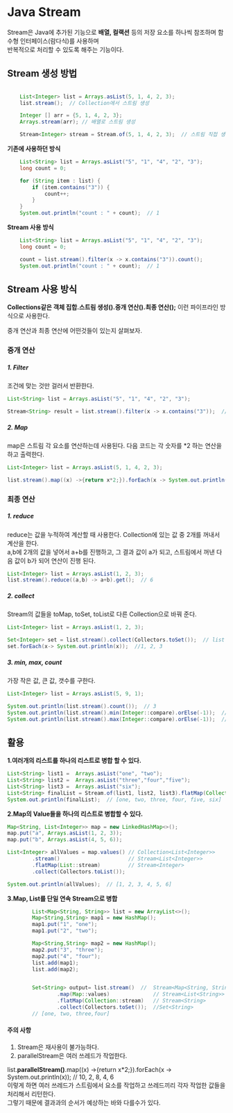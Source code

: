 # Java Stream

Stream은 Java에 추가된 기능으로 **배열, 컬랙션** 등의 저장 요소를 하나씩 참조하며 함수형 인터페이스(람다식)를 사용하며   
반복적으로 처리할 수 있도록 해주는 기능이다.

## Stream 생성 방법
```java
    
    List<Integer> list = Arrays.asList(5, 1, 4, 2, 3);
    list.stream();  // Collection에서 스트림 생성

    Integer [] arr = {5, 1, 4, 2, 3};
    Arrays.stream(arr); // 배열로 스트림 생성

    Stream<Integer> stream = Stream.of(5, 1, 4, 2, 3);  // 스트림 직접 생성
```

**기존에 사용하던 방식**
```java
    List<String> list = Arrays.asList("5", "1", "4", "2", "3");
    long count = 0;

    for (String item : list) {
        if (item.contains("3")) {
            count++;
        }
    }
    System.out.println("count : " + count);  // 1
```

**Stream 사용 방식**
```java
    List<String> list = Arrays.asList("5", "1", "4", "2", "3");
    long count = 0;

    count = list.stream().filter(x -> x.contains("3")).count();
    System.out.println("count : " + count);  // 1
```


## Stream 사용 방식

**Collections같은 객체 집합.스트림 생성().중개 연산().최종 연산();** 이런 파이프라인 방식으로 사용한다.   

중개 연산과 최종 연산에 어떤것들이 있는지 살펴보자.   


### 중개 연산
##### 1. Filter
조건에 맞는 것만 걸러서 반환한다.
```java
List<String> list = Arrays.asList("5", "1", "4", "2", "3");

Stream<String> result = list.stream().filter(x -> x.contains("3"));  // 3 반환하여 result에 저장.
```

##### 2. Map
map은 스트림 각 요소를 연산하는데 사용된다. 다음 코드는 각 숫자를 *2 하는 연산을 하고 출력한다. 
```java
List<Integer> list = Arrays.asList(5, 1, 4, 2, 3);

list.stream().map((x) ->{return x*2;}).forEach(x -> System.out.println(x));  // 10, 2, 8, 4, 6
```

### 최종 연산
##### 1. reduce
reduce는 값을 누적하여 계산할 때 사용한다. Collection에 있는 값 중 2개를 꺼내서 계산을 한다.   
a,b에 2개의 값을 넣어서 a+b를 진행하고, 그 결과 값이 a가 되고, 스트림에서 꺼낸 다음 값이 b가 되어 연산이 진행 된다.
```java
List<Integer> list = Arrays.asList(1, 2, 3);
list.stream().reduce((a,b) -> a+b).get();  // 6
```

##### 2. collect
Stream의 값들을 toMap, toSet, toList로 다른 Collection으로 바꿔 준다.
```java
List<Integer> list = Arrays.asList(1, 2, 3);

Set<Integer> set = list.stream().collect(Collectors.toSet());  // list -> set
set.forEach(x-> System.out.println(x));  //1, 2, 3
```

##### 3. min, max, count
가장 작은 값, 큰 값, 갯수를 구한다.
```java
List<Integer> list = Arrays.asList(5, 9, 1);

System.out.println(list.stream().count());  // 3
System.out.println(list.stream().min(Integer::compare).orElse(-1));  // 1
System.out.println(list.stream().max(Integer::compare).orElse(-1));  // 9
```

## 활용
**1.여러개의 리스트를 하나의 리스트로 병합 할 수 있다.**
```java
List<String> list1 =  Arrays.asList("one", "two");
List<String> list2 =  Arrays.asList("three","four","five");
List<String> list3 =  Arrays.asList("six");
List<String> finalList = Stream.of(list1, list2, list3).flatMap(Collection::stream).collect(Collectors.toList());
System.out.println(finalList);  // [one, two, three, four, five, six]
```

**2.Map의 Value들을 하나의 리스트로 병합할 수 있다.**
```java
Map<String, List<Integer>> map = new LinkedHashMap<>();
map.put("a", Arrays.asList(1, 2, 3));
map.put("b", Arrays.asList(4, 5, 6));

List<Integer> allValues = map.values() // Collection<List<Integer>>
        .stream()                      // Stream<List<Integer>>
        .flatMap(List::stream)         // Stream<Integer>
        .collect(Collectors.toList());

System.out.println(allValues);  // [1, 2, 3, 4, 5, 6]
```

**3.Map, List를 단일 연속 Stream으로 병합**
```java
        List<Map<String, String>> list = new ArrayList<>();
        Map<String,String> map1 = new HashMap();
        map1.put("1", "one");
        map1.put("2", "two");

        Map<String,String> map2 = new HashMap();
        map2.put("3", "three");
        map2.put("4", "four");
        list.add(map1);
        list.add(map2);


        Set<String> output= list.stream()  //  Stream<Map<String, String>>
                .map(Map::values)              // Stream<List<String>>
                .flatMap(Collection::stream)   // Stream<String>
                .collect(Collectors.toSet());  //Set<String>
        // [one, two, three,four]
```


#### 주의 사항
1. Stream은 재사용이 불가능하다.   
2. parallelStream은 여러 쓰레드가 작업한다.    

list.**parallelStream()**.map((x) ->{return x*2;}).forEach(x -> System.out.println(x));  // 10, 2, 8, 4, 6    
이렇게 하면 여러 쓰레드가 스트림에서 요소를 작업하고 쓰레드끼리 각자 작업한 값들을 처리해서 리턴한다.    
그렇기 때문에 결과과의 순서가 예상하는 바와 다를수가 있다.